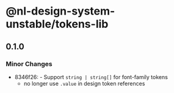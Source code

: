 # @nl-design-system-unstable/tokens-lib

## 0.1.0

### Minor Changes

- 8346f26: - Support `string | string[]` for font-family tokens
  - no longer use `.value` in design token references
